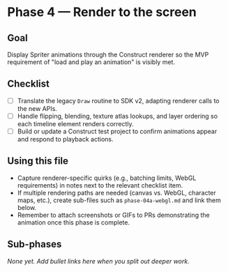 # Phase 4 — Render to the screen

## Goal
Display Spriter animations through the Construct renderer so the MVP requirement of "load and play an animation" is visibly met.

## Checklist
- [ ] Translate the legacy `Draw` routine to SDK v2, adapting renderer calls to the new APIs.
- [ ] Handle flipping, blending, texture atlas lookups, and layer ordering so each timeline element renders correctly.
- [ ] Build or update a Construct test project to confirm animations appear and respond to playback actions.

## Using this file
- Capture renderer-specific quirks (e.g., batching limits, WebGL requirements) in notes next to the relevant checklist item.
- If multiple rendering paths are needed (canvas vs. WebGL, character maps, etc.), create sub-files such as `phase-04a-webgl.md` and link them below.
- Remember to attach screenshots or GIFs to PRs demonstrating the animation once this phase is complete.

## Sub-phases
_None yet. Add bullet links here when you split out deeper work._
